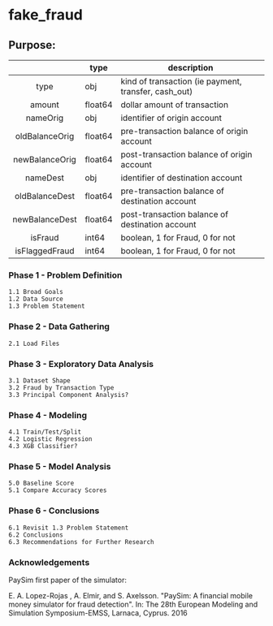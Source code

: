 # fake_fraud
## Purpose:

|                | type    | description                                          |
|:--------------:|---------|------------------------------------------------------|
| type           | obj     | kind of transaction (ie payment, transfer, cash_out) |
| amount         | float64 | dollar amount of transaction                         |
| nameOrig       | obj     | identifier of origin account                         |
| oldBalanceOrig | float64 | pre-transaction balance of origin account            |
| newBalanceOrig | float64 | post-transaction balance of origin account           |
| nameDest       | obj     | identifier of destination account                    |
| oldBalanceDest | float64 | pre-transaction balance of destination account       |
| newBalanceDest | float64 | post-transaction balance of destination account      |
| isFraud        | int64   | boolean, 1 for Fraud, 0 for not                      |
| isFlaggedFraud | int64   | boolean, 1 for Fraud, 0 for not                      |

### Phase 1 - Problem Definition  
    1.1 Broad Goals  
    1.2 Data Source  
    1.3 Problem Statement 

### Phase 2 - Data Gathering  
    2.1 Load Files

### Phase 3 - Exploratory Data Analysis  
    3.1 Dataset Shape
    3.2 Fraud by Transaction Type
    3.3 Principal Component Analysis?
 
### Phase 4 - Modeling  
    4.1 Train/Test/Split  
    4.2 Logistic Regression    
    4.3 XGB Classifier?

### Phase 5 - Model Analysis  
    5.0 Baseline Score  
    5.1 Compare Accuracy Scores  

### Phase 6 - Conclusions  
    6.1 Revisit 1.3 Problem Statement  
    6.2 Conclusions  
    6.3 Recommendations for Further Research 

###  Acknowledgements

PaySim first paper of the simulator:

E. A. Lopez-Rojas , A. Elmir, and S. Axelsson. "PaySim: A financial mobile money simulator for fraud detection". In: The 28th European Modeling and Simulation Symposium-EMSS, Larnaca, Cyprus. 2016